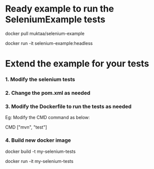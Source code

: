 # Ready example to run the SeleniumExample tests

  docker pull muktaa/selenium-example

  docker run -it selenium-example:headless

# Extend the example for your tests

### 1. Modify the selenium tests

### 2. Change the pom.xml as needed

### 3. Modify the Dockerfile to run the tests as needed

  Eg: Modify the CMD command as below:

  CMD ["mvn", "test"]

### 4. Build new docker image

  docker build -t my-selenium-tests
  
  docker run -it my-selenium-tests
